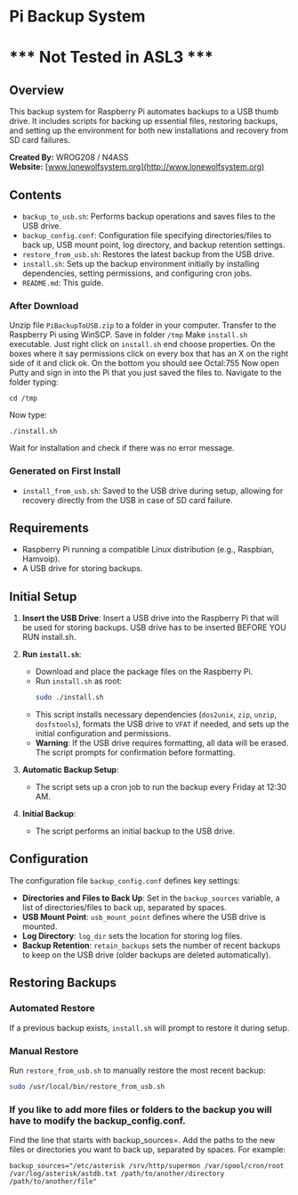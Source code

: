 # Pi Backup System
# *** Not Tested in ASL3 ***

## Overview
This backup system for Raspberry Pi automates backups to a USB thumb drive. It includes scripts for backing up essential files, restoring backups, and setting up the environment for both new installations and recovery from SD card failures.

**Created By:** WROG208 / N4ASS  
**Website:** [www.lonewolfsystem.org](http://www.lonewolfsystem.org)

## Contents

- `backup_to_usb.sh`: Performs backup operations and saves files to the USB drive.
- `backup_config.conf`: Configuration file specifying directories/files to back up, USB mount point, log directory, and backup retention settings.
- `restore_from_usb.sh`: Restores the latest backup from the USB drive.
- `install.sh`: Sets up the backup environment initially by installing dependencies, setting permissions, and configuring cron jobs.
- `README.md`: This guide.

### After Download 

Unzip file `PiBackupToUSB.zip` to a folder in your computer. 
Transfer to the Raspberry Pi using WinSCP.
Save in folder `/tmp`
Make `install.sh` executable. Just right click on `install.sh` end choose properties. On the boxes where it say permissions click on every box that has an X on the right side of it and click ok. On the bottom you should see Octal:755
Now open Putty and sign in into the Pi that you just saved the files to. Navigate to the folder typing:
```
cd /tmp
```
Now type:
```
./install.sh
```
Wait for installation and check if there was no error message.
 
  
### Generated on First Install

- `install_from_usb.sh`: Saved to the USB drive during setup, allowing for recovery directly from the USB in case of SD card failure.

## Requirements

- Raspberry Pi running a compatible Linux distribution (e.g., Raspbian, Hamvoip).
- A USB drive for storing backups.
  
## Initial Setup

1. **Insert the USB Drive**: Insert a USB drive into the Raspberry Pi that will be used for storing backups. USB drive has to be inserted BEFORE YOU RUN install.sh.
   
2. **Run `install.sh`**:
    - Download and place the package files on the Raspberry Pi.
    - Run `install.sh` as root:
      ```bash
      sudo ./install.sh
      ```
    - This script installs necessary dependencies (`dos2unix`, `zip`, `unzip`, `dosfstools`), formats the USB drive to `VFAT` if needed, and sets up the initial configuration and permissions.
    - **Warning**: If the USB drive requires formatting, all data will be erased. The script prompts for confirmation before formatting.
    
3. **Automatic Backup Setup**:
    - The script sets up a cron job to run the backup every Friday at 12:30 AM.
  
4. **Initial Backup**:
    - The script performs an initial backup to the USB drive.

## Configuration

The configuration file `backup_config.conf` defines key settings:

- **Directories and Files to Back Up**: Set in the `backup_sources` variable, a list of directories/files to back up, separated by spaces.
- **USB Mount Point**: `usb_mount_point` defines where the USB drive is mounted.
- **Log Directory**: `log_dir` sets the location for storing log files.
- **Backup Retention**: `retain_backups` sets the number of recent backups to keep on the USB drive (older backups are deleted automatically).

## Restoring Backups

### Automated Restore

If a previous backup exists, `install.sh` will prompt to restore it during setup.

### Manual Restore

Run `restore_from_usb.sh` to manually restore the most recent backup:
```bash
sudo /usr/local/bin/restore_from_usb.sh
```

### If you like to add more files or folders to the backup you will have to modify the backup_config.conf.

Find the line that starts with backup_sources=.
Add the paths to the new files or directories you want to back up, separated by spaces. For example:
```
backup_sources="/etc/asterisk /srv/http/supermon /var/spool/cron/root /var/log/asterisk/astdb.txt /path/to/another/directory /path/to/another/file"
```

